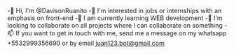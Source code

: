 -👋 Hi, I'm @DavisonRuanito
-👀 I'm interested in jobs or internships with an emphasis on front-end
-🌱 I am currently learning WEB development
-💞️ I'm looking to collaborate on all projects where I can collaborate on something
-📫 If you want to get in touch with me, send me a message on my whatsapp +5532999356690 or by email juan123.bot@gmail.com

<!---
KripToN12/KripToN12 is a ✨ special ✨ repository because its `README.md` (this file) appears on your GitHub profile.
You can click the Preview link to take a look at your changes.
--->
